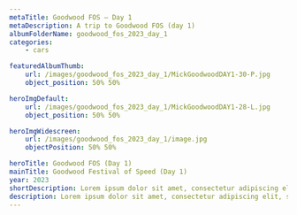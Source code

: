 ```yaml
---
metaTitle: Goodwood FOS — Day 1
metaDescription: A trip to Goodwood FOS (day 1)
albumFolderName: goodwood_fos_2023_day_1
categories:
    - cars

featuredAlbumThumb:
    url: /images/goodwood_fos_2023_day_1/MickGoodwoodDAY1-30-P.jpg
    object_position: 50% 50%

heroImgDefault:
    url: /images/goodwood_fos_2023_day_1/MickGoodwoodDAY1-28-L.jpg
    object_position: 50% 50%

heroImgWidescreen:
    url: /images/goodwood_fos_2023_day_1/image.jpg
    objectPosition: 50% 50%

heroTitle: Goodwood FOS (Day 1)
mainTitle: Goodwood Festival of Speed (Day 1)
year: 2023
shortDescription: Lorem ipsum dolor sit amet, consectetur adipiscing elit, sed do eiusmod tempor incididunt ut labore.
description: Lorem ipsum dolor sit amet, consectetur adipiscing elit, sed do eiusmod tempor incididunt ut labore et dolore magna aliqua. Ut enim ad minim veniam, quis nostrud exercitation ullamco laboris nisi ut aliquip ex ea commodo consequat. Duis aute irure dolor in reprehenderit in voluptate velit esse cillum dolore eu fugiat nulla pariatur. Excepteur sint occaecat cupidatat non proident, sunt in culpa qui officia deserunt mollit anim id est laborum.
---
```

